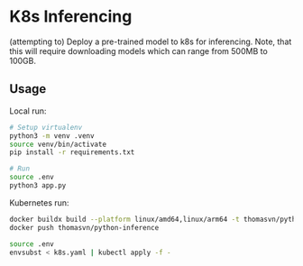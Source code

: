 # K8s Inferencing

(attempting to) Deploy a pre-trained model to k8s for inferencing. Note, that this will require downloading models which can range from 500MB to 100GB.

## Usage

Local run:

```sh
# Setup virtualenv
python3 -m venv .venv
source venv/bin/activate
pip install -r requirements.txt

# Run
source .env
python3 app.py
```

Kubernetes run:

```sh
docker buildx build --platform linux/amd64,linux/arm64 -t thomasvn/python-inference . --push
docker push thomasvn/python-inference

source .env
envsubst < k8s.yaml | kubectl apply -f -
```

<!--
https://huggingface.co/
https://huggingface.co/docs/transformers/quicktour
https://huggingface.co/mistralai/Mixtral-8x7B-Instruct-v0.1
-->

<!-- 
Small/lightweight models:
- https://huggingface.co/openai-community/gpt2
- https://huggingface.co/distilbert/distilgpt2/tree/main
- https://huggingface.co/distilbert/distilbert-base-uncased
- https://huggingface.co/microsoft/Phi-3-mini-4k-instruct
-->

<!--
aws ec2 describe-volumes --volume-ids <volume-id>
aws ec2 detach-volume --volume-id <volume-id>
-->

<!-- TODO:

~ faster iterations ~

- Use the `pipeline()` API and specify a GPU device to run on. "Hardware accelerator e.g. GPU is available in the environment, but no `device` argument is passed to the `Pipeline` object. Model will be on CPU."
- More investigation on what is `.to("cuda")`
- Run the model with lower precision so it doesn't max out node usage?
- Faster way to build multiarch images?
- Makefile?
- https://hub.docker.com/r/pytorch/pytorch
-->

<!-- DONE: (most recent to least recent)
- Use Github Actions to build & push docker image
- Switch to GPT2 for faster iterations
- Dockerfile
- k8s manifest
-->